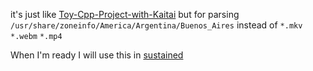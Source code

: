 
it's just like [Toy-Cpp-Project-with-Kaitai](https://github.com/sheerluck/Toy-Cpp-Project-with-Kaitai)
but for parsing `/usr/share/zoneinfo/America/Argentina/Buenos_Aires` instead of `*.mkv` `*.webm` `*.mp4`

When I'm ready I will use this in [sustained](https://github.com/sheerluck/sustained)

